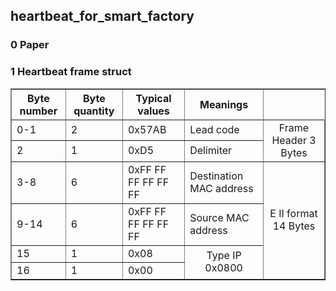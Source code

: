 ## heartbeat_for_smart_factory
### 0 Paper
### 1 Heartbeat frame struct

<table border="1" width="500px" cellspacing="10">
<tr>
  <th align="center">Byte number</th>
  <th align="center">Byte quantity</th>
  <th align="center">Typical values</th>
  <th align="center">Meanings</th>
</tr>
<tr>
  <td>0-1</td>
  <td>2</td>
  <td>0x57AB</td>
  <td>Lead code</td>
  <td rowspan="2" align="center">Frame Header 3 Bytes</td>
</tr>
<tr>
  <td>2</td>
  <td>1</td>
  <td>0xD5</td>
  <td>Delimiter</td>
</tr>
<tr>
  <td>3-8</td>
  <td>6</td>
  <td>0xFF FF FF FF FF FF</td>
  <td>Destination MAC address</td>
  <td rowspan="4" align="center">E II format 14 Bytes</td>
</tr>
<tr>
  <td>9-14</td>
  <td>6</td>
  <td>0xFF FF FF FF FF FF</td>
  <td>Source MAC address</td>
</tr>
<tr>
  <td>15</td>
  <td>1</td>
  <td>0x08</td>
  <td rowspan="2" align="center">Type IP 0x0800</td>
</tr>
<tr>
  <td>16</td>
  <td>1</td>
  <td>0x00</td>
</tr>
</table>
